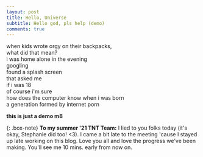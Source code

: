 ```yaml
---
layout: post
title: Hello, Universe
subtitle: Hello god, pls help (demo)
comments: true
---
```


when kids wrote orgy on their backpacks,  
what did that mean?  
i was home alone in the evening  
googling  
found a splash screen  
that asked me  
if i was 18  
of course i'm sure  
how does the computer know when i was born  
a generation formed by internet porn

**this is just a demo m8**

{: .box-note}
**To my summer '21 TNT Team:** I lied to you folks today (it's okay, Stephanie did too! <3). I came a bit late to the meeting 'cause I stayed up late working on this blog. Love you all and love the progress we've been making. You'll see me 10 mins. early from now on.